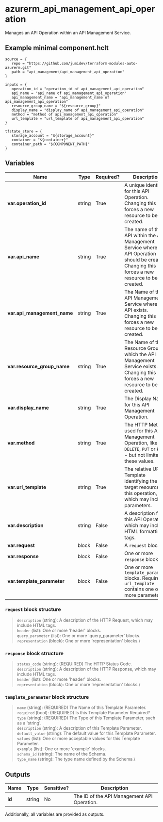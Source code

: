 # azurerm_api_management_api_operation

Manages an API Operation within an API Management Service.

## Example minimal component.hclt

```hcl
source = {
   repo = "https://github.com/jumidev/terraform-modules-auto-azurerm.git" 
   path = "api_management/api_management_api_operation" 
}

inputs = {
   operation_id = "operation_id of api_management_api_operation" 
   api_name = "api_name of api_management_api_operation" 
   api_management_name = "api_management_name of api_management_api_operation" 
   resource_group_name = "${resource_group}" 
   display_name = "display_name of api_management_api_operation" 
   method = "method of api_management_api_operation" 
   url_template = "url_template of api_management_api_operation" 
}

tfstate_store = {
   storage_account = "${storage_account}" 
   container = "${container}" 
   container_path = "${COMPONENT_PATH}" 
}

```

## Variables

| Name | Type | Required? |  Description |
| ---- | ---- | --------- |  ----------- |
| **var.operation_id** | string | True | A unique identifier for this API Operation. Changing this forces a new resource to be created. | 
| **var.api_name** | string | True | The name of the API within the API Management Service where this API Operation should be created. Changing this forces a new resource to be created. | 
| **var.api_management_name** | string | True | The Name of the API Management Service where the API exists. Changing this forces a new resource to be created. | 
| **var.resource_group_name** | string | True | The Name of the Resource Group in which the API Management Service exists. Changing this forces a new resource to be created. | 
| **var.display_name** | string | True | The Display Name for this API Management Operation. | 
| **var.method** | string | True | The HTTP Method used for this API Management Operation, like `GET`, `DELETE`, `PUT` or `POST` - but not limited to these values. | 
| **var.url_template** | string | True | The relative URL Template identifying the target resource for this operation, which may include parameters. | 
| **var.description** | string | False | A description for this API Operation, which may include HTML formatting tags. | 
| **var.request** | block | False | A `request` block. | 
| **var.response** | block | False | One or more `response` blocks. | 
| **var.template_parameter** | block | False | One or more `template_parameter` blocks. Required if `url_template` contains one or more parameters. | 

### `request` block structure

> `description` (string): A description of the HTTP Request, which may include HTML tags.\
> `header` (list): One or more 'header' blocks.\
> `query_parameter` (list): One or more 'query_parameter' blocks.\
> `representation` (block): One or more 'representation' blocks.\

### `response` block structure

> `status_code` (string): (REQUIRED) The HTTP Status Code.\
> `description` (string): A description of the HTTP Response, which may include HTML tags.\
> `header` (list): One or more 'header' blocks.\
> `representation` (block): One or more 'representation' blocks.\

### `template_parameter` block structure

> `name` (string): (REQUIRED) The Name of this Template Parameter.\
> `required` (bool): (REQUIRED) Is this Template Parameter Required?\
> `type` (string): (REQUIRED) The Type of this Template Parameter, such as a 'string'.\
> `description` (string): A description of this Template Parameter.\
> `default_value` (string): The default value for this Template Parameter.\
> `values` (list): One or more acceptable values for this Template Parameter.\
> `example` (list): One or more 'example' blocks.\
> `schema_id` (string): The name of the Schema.\
> `type_name` (string): The type name defined by the Schema.\



## Outputs

| Name | Type | Sensitive? | Description |
| ---- | ---- | --------- | --------- |
| **id** | string | No  | The ID of the API Management API Operation. | 

Additionally, all variables are provided as outputs.
